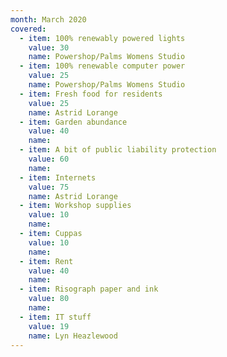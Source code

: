 ```yaml
---
month: March 2020
covered:
  - item: 100% renewably powered lights
    value: 30
    name: Powershop/Palms Womens Studio
  - item: 100% renewable computer power
    value: 25
    name: Powershop/Palms Womens Studio
  - item: Fresh food for residents
    value: 25
    name: Astrid Lorange
  - item: Garden abundance
    value: 40
    name: 
  - item: A bit of public liability protection
    value: 60
    name: 
  - item: Internets
    value: 75
    name: Astrid Lorange
  - item: Workshop supplies
    value: 10
    name: 
  - item: Cuppas
    value: 10
    name: 
  - item: Rent
    value: 40
    name: 
  - item: Risograph paper and ink
    value: 80
    name: 
  - item: IT stuff 
    value: 19
    name: Lyn Heazlewood
---
```

